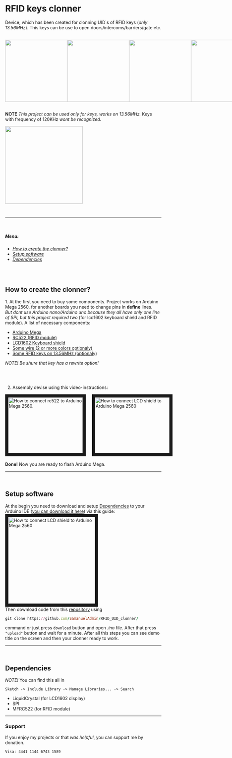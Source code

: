 <h1>RFID keys clonner</h1>

<p>Device, which has been created for clonning UID`s of RFID keys (<i>only 13.56MHz</i>). This keys can be use to open doors/intercoms/barriers/gate etc.</p>
<br>
<div style="max-width: 50%; max-height: 40%; display: flex; flex-direction: row;">
  <img src="https://github.com/SamanuelAdmin/RFID_UID_clonner/assets/68198268/a70ddc43-9f97-4dbc-892b-1901ad4d8f41" style="height: 200px;">
  <img src="https://github.com/SamanuelAdmin/RFID_UID_clonner/assets/68198268/c3b1df50-4efa-4114-86b8-5ecb04a8d025" style="height: 200px;">
  <img src="https://github.com/SamanuelAdmin/RFID_UID_clonner/assets/68198268/3146ebcf-9bfa-4438-bf03-e0adb4b4efbe" style="height: 200px;">
  <img src="https://github.com/SamanuelAdmin/RFID_UID_clonner/assets/68198268/7cc78307-5e91-4f2e-9768-89037b28b278" style="height: 200px;">
</div>

<br>
<p><strong>NOTE</strong>  <i>This project can be used only for keys, works on 13.56MHz.</i> Keys with frequency of 120KHz <i>wont be recognized.</i></p>
<img src="https://encrypted-tbn3.gstatic.com/shopping?q=tbn:ANd9GcS30ictxFUmfpxduYEQWQ9E88uDLUw7sAt3VLsWk_P7lRpZlMc4gp9RNmZY_3RIRN93SMkj19ISPd4DptM8oq12W7N-XzM7Kd6uCih38b6ILkZ1MebmKY8d-g&usqp=CAE" style="height: 250px">

<br><hr><br>

<h5>Menu:</h5>
<ul>
  <li><a href="#howtocreate"><i>How to create the clonner?</i></a></li>
  <li><a href="#software"><i>Setup software</i></a></li>
  <li><a href="#dependencies"><i>Dependencies</i></a></li>
</ul>

<br><br>

<h2 id="howtocreate">How to create the clonner?</h2>
1. At the first you need to buy some components. Project works on Arduino Mega 2560, for another boards you need to change pins in <strong>define</strong> lines. <br><i>But dont use Arduino nano/Arduino uno because they all have only one line of SPI, but this project required two</i> (for lcd1602 keyboard shield and RFID module).
A list of necessary components:
<ul>
  <a href="https://octopart.com/arduino+mega+2560+rev3-arduino-29408153?gad_source=1&gclid=CjwKCAjw17qvBhBrEiwA1rU9w5rPoaRsqKaB0a_GF7Vo3dou3f7pqEIl6K2O2xRefU7d27d8jEA7CxoCC24QAvD_BwE"><li>Arduino Mega</li></a>
  <a href="https://arduino.ua/prod649-rfid-modyl-rc522-s-kartochkoi-dostypa-dlya-arduino"><li>RC522 (RFID module)</li></a>
  <a href="https://arduino.ua/prod235-lcd-keypad-shield"><li>LCD1602 Keyboard shield</li></a>
  <a href="https://store.arduino.cc/collections/cables-wires/products/10-jumper-wires-150mm-male?selectedStore=eu"><li>Some wire (2 or more colors optionaly)</li></a>
  <a href="https://diyshop.com.ua/en/rfid-13-56-mgc-klyuch-dostupa-dlya-arduino"><li>Some RFID keys on 13.56MHz (optionaly)</li></a>
</ul>
<i>NOTE! Be shure that key has a rewrite option!</i>

<br><br>

2. Assembly devise using this video-instructions:
<div style="display: flex; flex-direction: row; justify-content: space-between;">
  <a href="http://www.youtube.com/watch?feature=player_embedded&v=hxQYIwdZRng" target="_blank" style="margin-right: 20px;">
    <img src="http://img.youtube.com/vi/hxQYIwdZRng/0.jpg" alt="How to connect rc522 to Arduino Mega 2560." width="240" height="180" border="10"/>
  </a>
  <a href="http://www.youtube.com/watch?feature=player_embedded&v=BVA2aX7NFLs" target="_blank">
    <img src="http://img.youtube.com/vi/BVA2aX7NFLs/0.jpg" alt="How to connect LCD shield to Arduino Mega 2560" width="240" height="180" border="10"/>
  </a>
</div>

<br>
<strong>Done!</strong> Now you are ready to flash Arduino Mega.

<hr>
<br>

<h2 id="software">Setup software</h2>
At the begin you need to download and setup <a href="#dependencies">Dependencies</a> to your Arduino IDE (<a href="https://www.arduino.cc/en/software">you can download it here</a>) via this guide:
  <a href="http://www.youtube.com/watch?feature=player_embedded&v=d5LU1ig4BQQ" target="_blank">
    <img src="http://img.youtube.com/vi/d5LU1ig4BQQ/0.jpg" alt="How to connect LCD shield to Arduino Mega 2560" width="280" border="10"/>
  </a>
<br>
Then download code from this <a href="https://github.com/SamanuelAdmin/RFID_UID_clonner/">repository</a> using

```ruby
git clone https://github.com/SamanuelAdmin/RFID_UID_clonner/
```
command or just press 
`
download
`
button and open <i>.ino</i> file. After that press 
`
"upload"
`
button and wait for a minute.
After all this steps you can see demo title on the screen and then your clonner ready to work.

<hr><br>


<h2 id="dependencies">Dependencies</h2>
<i>NOTE!</i> You can find this all in 

`
Sketch -> Include Library -> Manage Libraries... -> Search
`

<ul>
  <li>LiquidCrystal (for LCD1602 display)</li>
  <li>SPI</li>
  <li>MFRC522 (for RFID module)</li>
</ul>

<hr>
<h3>Support</h3>
<p>If <i></i>you enjoy my projects</i> or that <i>was helpful</i>, you can support me by donation.</p>

`
Visa: 4441 1144 6743 1589
`
